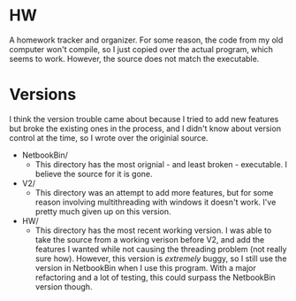 HW
==

A homework tracker and organizer. For some reason, the code from my old computer won't compile, so I just copied over the actual program, which seems to work. However, the source does not match the executable.

Versions
========

I think the version trouble came about because I tried to add new features but broke the existing ones in the process, and I didn't know about version control at the time, so I wrote over the originial source.

* NetbookBin/
    * This directory has the most orignial - and least broken - executable. I believe the source for it is gone.
* V2/
    * This directory was an attempt to add more features, but for some reason involving multithreading with windows it doesn't work. I've pretty much given up on this version.
* HW/
    * This directory has the most recent working version. I was able to take the source from a working verison before V2, and add the features I wanted while not causing the threading problem (not really sure how). However, this version is *extremely* buggy, so I still use the version in NetbookBin when I use this program. With a major refactoring and a lot of testing, this could surpass the NetbookBin version though.
